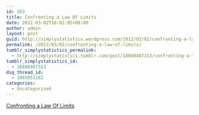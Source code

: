 ```yaml
---
id: 263
title: Confronting a Law Of Limits
date: 2012-03-02T16:02:05+00:00
author: admin
layout: post
guid: http://simplystatistics.wordpress.com/2012/03/02/confronting-a-law-of-limits
permalink: /2012/03/02/confronting-a-law-of-limits/
tumblr_simplystatistics_permalink:
  - http://simplystatistics.tumblr.com/post/18608487313/confronting-a-law-of-limits
tumblr_simplystatistics_id:
  - 18608487313
dsq_thread_id:
  - 1065951162
categories:
  - Uncategorized
---
```

[Confronting a Law Of Limits](http://www.nytimes.com/2012/02/25/business/apple-confronts-the-law-of-large-numbers-common-sense.html)